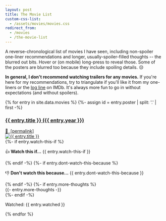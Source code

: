 ```yaml
---
layout: post
title: The Movie List
custom-css-list:
  - /assets/movies/movies.css
redirect_from:
  - /movies
  - /the-movie-list
---
```


A reverse-chronological list of movies I have seen, including non-spoiler one-liner recommendations and longer, usually-spoiler-filled thoughts -- the blurred out bits. Hover or (on mobile) long-press to reveal those. Some of the posters are blurred too because they include spoiling details. 😒

**In general, I don't recommend watching trailers for any movies.** If you're here for my recommendations, try to triangulate if you'll like it from my one-liners or the [log line](https://en.wikipedia.org/wiki/Log_line) on IMDb. It's always more fun to go in without expectations (and without spoilers).

{% for entry in site.data.movies %}
  {%- assign id = entry.poster | split: '.' | first -%}
  <div class="entry" id="{{ id }}">
    <div class="title">
      <a href="{{ entry.link }}">
        <h3>{{ entry.title }} ({{ entry.year }})</h3>
      </a>
      <a href="#{{ id }}">🔗&nbsp;&nbsp;[permalink]</a>
    </div>
    <div class="content">
      <a href="#{{ id }}" class="poster">
        <img
          class="{{ entry.poster-class }}"
          src="/assets/movies/{{ entry.poster }}"
          loading="lazy"
          alt="{{ entry.title }}"
        >
      </a>
      <div class="text">
        {%- if entry.watch-this-if %}
          <p class="one-liner" markdown="1">👍 <b>Watch this if...</b> {{ entry.watch-this-if }}</p>
        {% endif -%}
        {%- if entry.dont-watch-this-because %}
          <p class="one-liner" markdown="1">👎 <b>Don't watch this because...</b> {{ entry.dont-watch-this-because }}</p>
        {% endif -%}
        {%- if entry.more-thoughts %}
          <div class="more-thoughts spoiler" markdown="1">
            {{- entry.more-thoughts -}}
          </div>
        {%- endif -%}
        <p class="watched">Watched: {{ entry.watched }}</p>
      </div>
    </div>
  </div>
{% endfor %}
